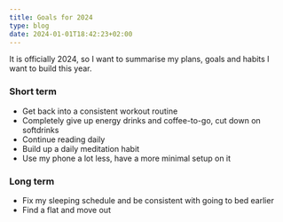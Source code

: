 ```yaml
---
title: Goals for 2024
type: blog
date: 2024-01-01T18:42:23+02:00
---
```


It is officially 2024, so I want to summarise my plans, goals and habits I want to build this year.

<!--more-->

### Short term

- Get back into a consistent workout routine
- Completely give up energy drinks and coffee-to-go, cut down on softdrinks
- Continue reading daily
- Build up a daily meditation habit
- Use my phone a lot less, have a more minimal setup on it

### Long term 

- Fix my sleeping schedule and be consistent with going to bed earlier
- Find a flat and move out